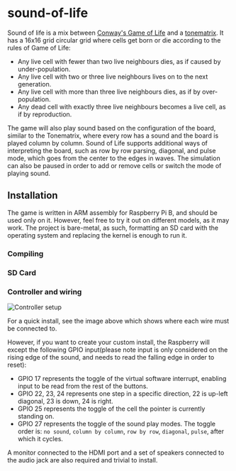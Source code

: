 # sound-of-life

Sound of life is a mix between [Conway's Game of Life](https://en.wikipedia.org/wiki/Conway's_Game_of_Life) and a [tonematrix](http://tonematrix.audiotool.com/). It has a 16x16 grid circular grid where cells get born or die according to the rules of Game of Life:
 
* Any live cell with fewer than two live neighbours dies, as if caused by under-population.
* Any live cell with two or three live neighbours lives on to the next generation.
* Any live cell with more than three live neighbours dies, as if by over-population.
* Any dead cell with exactly three live neighbours becomes a live cell, as if by reproduction.

The game will also play sound based on the configuration of the board, similar to the Tonematrix, where every row has a sound and the board is played column by column. Sound of Life supports additional ways of interpreting the board, such as row by row parsing, diagonal, and pulse mode, which goes from the center to the edges in waves. The simulation can also be paused in order to add or remove cells or switch the mode of playing sound.

## Installation

The game is written in ARM assembly for Raspberry Pi B, and should be used only on it. However, feel free to try it out on different models, as it may work. The project is bare-metal, as such, formatting an SD card with the operating system and replacing the kernel is enough to run it.

### Compiling

<!---
  Guys, complete here
--->

### SD Card

<!---
  Guys, complete here
--->

### Controller and wiring

![Controller setup](https://github.com/ImperialGroup29-2016/sound-of-life/images/bread.png "Controller setup")

For a quick install, see the image above which shows where each wire must be connected to.

However, if you want to create your custom install, the Raspberry will except the following GPIO input(please note input is only considered on the rising edge of the sound, and needs to read the falling edge in order to reset):

* GPIO 17 represents the toggle of the virtual software interrupt, enabling input to be read from the rest of the buttons.
* GPIO 22, 23, 24 represents one step in a specific direction, 22 is up-left diagonal, 23 is down, 24 is right.
* GPIO 25 represents the toggle of the cell the pointer is currently standing on.
* GPIO 27 represents the toggle of the sound play modes. The toggle order is: `no sound`, `column by column`, `row by row`, `diagonal`, `pulse`, after which it cycles.

A monitor connected to the HDMI port and a set of speakers connected to the audio jack are also required and trivial to install.

